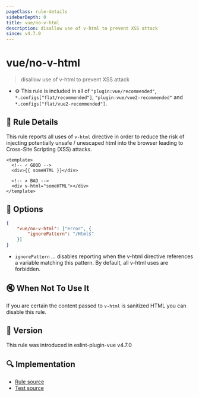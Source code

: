 ```yaml
---
pageClass: rule-details
sidebarDepth: 0
title: vue/no-v-html
description: disallow use of v-html to prevent XSS attack
since: v4.7.0
---
```


# vue/no-v-html

> disallow use of v-html to prevent XSS attack

- :gear: This rule is included in all of `"plugin:vue/recommended"`, `*.configs["flat/recommended"]`, `"plugin:vue/vue2-recommended"` and `*.configs["flat/vue2-recommended"]`.

## :book: Rule Details

This rule reports all uses of `v-html` directive in order to reduce the risk of injecting potentially unsafe / unescaped html into the browser leading to Cross-Site Scripting (XSS) attacks.

<eslint-code-block :rules="{'vue/no-v-html': ['error']}">

```vue
<template>
  <!-- ✓ GOOD -->
  <div>{{ someHTML }}</div>

  <!-- ✗ BAD -->
  <div v-html="someHTML"></div>
</template>
```

</eslint-code-block>

## :wrench: Options

```json
{
    "vue/no-v-html": ["error", {
        "ignorePattern": "/Html$"
    }]
}
```

- `ignorePattern` ... disables reporting when the v-html directive references a variable matching this pattern. By default, all v-html uses are forbidden.

## :mute: When Not To Use It

If you are certain the content passed to `v-html` is sanitized HTML you can disable this rule.

## :rocket: Version

This rule was introduced in eslint-plugin-vue v4.7.0

## :mag: Implementation

- [Rule source](https://github.com/vuejs/eslint-plugin-vue/blob/master/lib/rules/no-v-html.js)
- [Test source](https://github.com/vuejs/eslint-plugin-vue/blob/master/tests/lib/rules/no-v-html.js)
